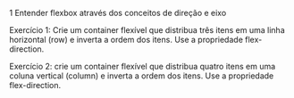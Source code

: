 1 Entender flexbox através dos conceitos de direção e eixo

Exercício 1: Crie um container flexível que distribua três itens em uma linha horizontal (row) e inverta a ordem dos itens. Use a propriedade flex-direction.

Exercício 2: crie um container flexível que distribua quatro itens em uma coluna vertical (column) e inverta a ordem dos itens. Use a propriedade flex-direction.